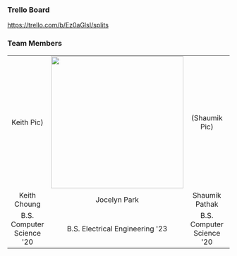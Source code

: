 ### Trello Board
https://trello.com/b/Ez0aGlsI/splits

### Team Members
| | | | |
| :---: | :---: | :---: | :---: |
| Keith Pic)| <img src = "https://github.com/ECS189E/project-w21-splits/blob/main/Pictures/Jocelyn%20Park.png" width="300"> | (Shaumik Pic) | (Paul Pic) |
| Keith Choung | Jocelyn Park | Shaumik Pathak | Pavel Trvirinko |
| B.S. Computer Science '20 | B.S. Electrical Engineering '23 | B.S. Computer Science '20 | B.S. Cognitive Science '20 |









